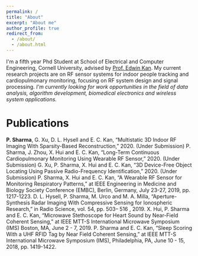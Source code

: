 ```yaml
---
permalink: /
title: "About"
excerpt: "About me"
author_profile: true
redirect_from: 
  - /about/
  - /about.html
---
```


I'm a fifth year Phd Student at School of Electrical and Computer Engineering, Cornell University, advised by [Prof. Edwin Kan](https://kan.ece.cornell.edu/). My current research projects are on RF sensor systems for indoor people tracking and cardiopulmonary monitoring, focusing on RF system design and signal processing. *I'm currently looking for work opportunities in the field of data analysis, algorithm development, biomedical electronics and wireless system applications.*

Publications
=====
**P. Sharma**, G. Xu, D. L. Hysell and E. C. Kan, “Multistatic 3D Indoor RF Imaging With Sparsity-Based Reconstruction,” 2020. (Under Submission)
P. Sharma, J. Zhou, X. Hui and E. C. Kan, “Long-Term Continuous Cardiopulmonary Monitoring Using Wearable RF Sensor,” 2020. (Under Submission)
G. Xu, P. Sharma, X. Hui and E. C. Kan, “3D Device-Free Object Locating Using Passive Radio-Frequency Identification,” 2020. (Under Submission)
P. Sharma, X. Hui and E. C. Kan, “A Wearable RF Sensor for Monitoring Respiratory Patterns,” at IEEE Engineering in Medicine and Biology Society
Conference (EMBC), Berlin, Germany, July 23-27, 2019, pp. 1217-1223.
D. L. Hysell, P. Sharma, M. Urco and M. A. Milla, “Aperture-Synthesis Radar Imaging With Compressive Sensing for Ionospheric Research,” in Radio
Science, vol. 54, pp. 503– 516 , 2019.
X. Hui, P. Sharma and E. C. Kan, “Microwave Stethoscope for Heart Sound by Near-Field Coherent Sensing,” at IEEE MTT-S International Microwave
Symposium (IMS) Boston, MA, June 2 - 7, 2019.
P. Sharma and E. C. Kan, “Sleep Scoring With a UHF RFID Tag by Near Field Coherent Sensing,” at IEEE MTT-S International Microwave Symposium
(IMS), Philadelphia, PA, June 10 - 15, 2018, pp. 1419-1422.